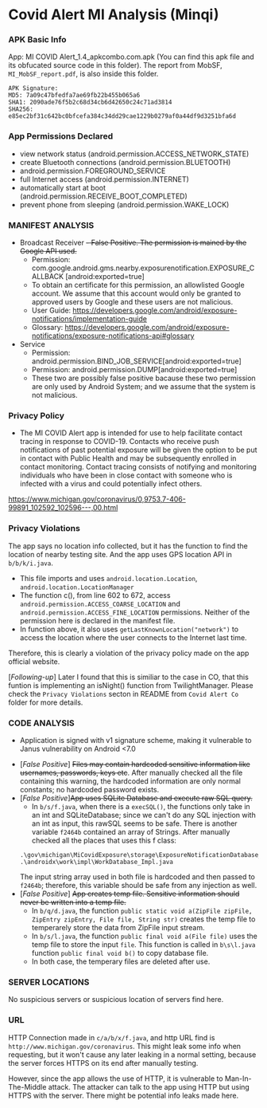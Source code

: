 <!-- # Instuction from slack
When you analyze an app, don't have to write the report straightaway. Note the following:
1. What permissions are being used
2. What features of the device the app is using (e.g., storage, Bluetooth, location, etc.)
3. What is the app's privacy policy.
4. Is the app violating its own privacy policy. How?

For each app, keep a note of these points. At the end of the semester you should compile them in a report.  -->

# Covid Alert MI Analysis (Minqi) 
### APK Basic Info
App: MI COVID Alert_1.4_apkcombo.com.apk (You can find this apk file and its obfucated source code in this folder). The report from MobSF, ```MI_MobSF_report.pdf```, is also inside this folder. 

```
APK Signature:
MD5: 7a09c47bfedfa7ae69fb22b455b065a6
SHA1: 2090ade76f5b2c68d34cb6d42650c24c71ad3814
SHA256: e85ec2bf31c642bc0bfcefa384c34dd29cae1229b0279af0a44df9d3251bfa6d
```

### App Permissions Declared
  - view network status (android.permission.ACCESS_NETWORK_STATE)
  - create Bluetooth connections (android.permission.BLUETOOTH)
  - android.permission.FOREGROUND_SERVICE
  - full Internet access (android.permission.INTERNET)
  - automatically start at boot (android.permission.RECEIVE_BOOT_COMPLETED)
  - prevent phone from sleeping (android.permission.WAKE_LOCK)

### MANIFEST ANALYSIS
 - Broadcast Receiver
   ~~- False Positive. The permission is mained by the Google API used.~~ 
   - Permission: com.google.android.gms.nearby.exposurenotification.EXPOSURE_CALLBACK
   [android:exported=true]
   - To obtain an certificate for this permission, an allowlisted Google account. We assume that this account would only be granted to approved users by Google and these users are not malicious. 
   - User Guide: https://developers.google.com/android/exposure-notifications/implementation-guide
   - Glossary: https://developers.google.com/android/exposure-notifications/exposure-notifications-api#glossary
   <!-- - Detail: (gov.michigan.MiCovidExposure.nearby.ExposureNotificationBroadcastReceiver) is Protected by a permission, but the protection level of the permission should be checked.
   - Permission: com.google.android.gms.nearby.exposurenotification.EXPOSURE_CALLBACK
   [android:exported=true] -->
 - Service 
    - Permission: android.permission.BIND_JOB_SERVICE[android:exported=true] 
    - Permission: android.permission.DUMP[android:exported=true]
    - These two are possibly false positive bacause these two permission are only used by Android System; and we assume that the system is not malicious.

<!-- ###
Sidenotes: It looks like BIND_JOB_SERVICE and DUMP are requested without declared in the Manifest

DUMP: Allows an application to retrieve state dump information from system services. Not for use by third-party applications.
### -->

 
### Privacy Policy
- The MI COVID Alert app is intended for use to help facilitate contact tracing in response to COVID-19. Contacts who receive push notifications of past potential exposure will be given the option to be put in contact with Public Health and may be subsequently enrolled in contact monitoring. Contact tracing consists of notifying and monitoring individuals who have been in close contact with someone who is infected with a virus and could potentially infect others.

https://www.michigan.gov/coronavirus/0,9753,7-406-99891_102592_102596---,00.html

### Privacy Violations
The app says no location info collected, but it has the function to find the location of nearby testing site. And the app uses GPS location API in `b/b/k/i.java`.
- This file imports and uses `android.location.Location`, `android.location.LocationManager`
- The function c(), from line 602 to 672, access `android.permission.ACCESS_COARSE_LOCATION` and `android.permission.ACCESS_FINE_LOCATION` permissions. Neither of the permission here is declared in the manifest file.
- In function above, it also uses `getLastKnownLocation("network")` to access the location where the user connects to the Internet last time.

Therefore, this is clearly a violation of the privacy policy made on the app official website.

[*Following-up*] Later I found that this is similiar to the case in CO, that this funtion is implementing an isNight() function from TwilightManager. Please check the `Privacy Violations` secton in README from `Covid Alert Co` folder for more details.

### CODE ANALYSIS
- Application is signed with v1 signature scheme, making it vulnerable to Janus vulnerability on Android <7.0
<!-- - The App logs information. Sensitive information should never be logged. -->
- [*False Positive*] ~~Files may contain hardcoded sensitive information like usernames, passwords, keys etc~~. After manually checked all the file containing this warning, the hardcoded information are only normal constants; no hardcoded password exists.
- [*False Positive*]~~App uses SQLite Database and execute raw SQL query.~~
  - In `b/s/f.java`, when there is a `execSQL()`, the functions only take in an int and SQLiteDatabase; since we can't do any SQL injection with an int as input, this rawSQL seems to be safe. There is another variable `f2464b` contained an array of Strings. After manually checked all the places that uses this f class:
  ```
  .\gov\michigan\MiCovidExposure\storage\ExposureNotificationDatabase_Impl.java
  .\androidx\work\impl\WorkDatabase_Impl.java
  ```
  The input string array used in both file is hardcoded and then passed to `f2464b`; therefore, this variable should be safe from any injection as well.
- [*False Positive*] ~~App creates temp file. Sensitive information should never be written into a temp file.~~
  - In `b/q/d.java`, the function `public static void a(ZipFile zipFile, ZipEntry zipEntry, File file, String str)` creates the temp file to temperarely store the data from ZipFile input stream.
  - In `b/s/l.java`, the function `public final void a(File file)` uses the temp file to store the input `file`. This function is called in `b\s\l.java` function `public final void b()` to copy database file.
  - In both case, the temperary files are deleted after use.


<!-- ### Crypto files
```
c/b/c/a/m0/d.java ECB and CTR used
c/b/c/a/m0/a.java ECB used here
c/b/c/a/m0/g.java CTR mode
``` -->

### SERVER LOCATIONS
No suspicious servers or suspicious location of servers find here.

### URL
HTTP Connection made in `c/a/b/x/f.java`, and http URL find is `http://www.michigan.gov/coronavirus`. This might leak some info when requesting, but it won't cause any later leaking in a normal setting, because the server forces HTTPS on its end after manually testing.

However, since the app allows the use of HTTP, it is vulnerable to Man-In-The-Middle attack. The attacker can talk to the app using HTTP but using HTTPS with the server. There might be potential info leaks made here.
